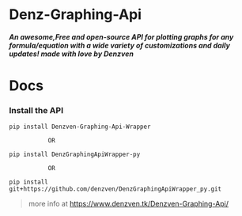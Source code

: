# Denz-Graphing-Api
##### An awesome,Free and open-source API for plotting graphs for any formula/equation with a wide variety of customizations and daily updates! made with love by Denzven
# Docs 
### Install the API
```pip install Denzven-Graphing-Api-Wrapper```

               OR
               
```pip install DenzGraphingApiWrapper-py```
               
               OR
               
```pip install git+https://github.com/denzven/DenzGraphingApiWrapper_py.git```               
> more info at https://www.denzven.tk/Denzven-Graphing-Api/
